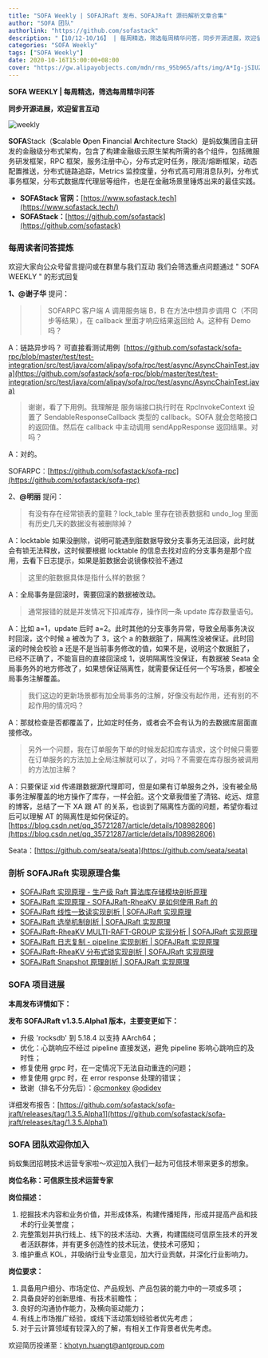 ```yaml
---
title: "SOFA Weekly | SOFAJRaft 发布、SOFAJRaft 源码解析文章合集"
author: "SOFA 团队"
authorlink: "https://github.com/sofastack"
description: "【10/12-10/16】 | 每周精选，筛选每周精华问答，同步开源进展，欢迎留言互动。"
categories: "SOFA Weekly"
tags: ["SOFA Weekly"]
date: 2020-10-16T15:00:00+08:00
cover: "https://gw.alipayobjects.com/mdn/rms_95b965/afts/img/A*Ig-jSIUZWx0AAAAAAAAAAAAAARQnAQ"
---
```


**SOFA WEEKLY | 每周精选，筛选每周精华问答**

**同步开源进展，欢迎留言互动**

![weekly](https://gw.alipayobjects.com/mdn/rms_95b965/afts/img/A*ARgKS6SuU7YAAAAAAAAAAAAAARQnAQ)

**SOFA**Stack（**S**calable **O**pen **F**inancial **A**rchitecture Stack）是蚂蚁集团自主研发的金融级分布式架构，包含了构建金融级云原生架构所需的各个组件，包括微服务研发框架，RPC 框架，服务注册中心，分布式定时任务，限流/熔断框架，动态配置推送，分布式链路追踪，Metrics 监控度量，分布式高可用消息队列，分布式事务框架，分布式数据库代理层等组件，也是在金融场景里锤炼出来的最佳实践。

- **SOFAStack 官网：**[https://www.sofastack.tech](https://www.sofastack.tech/)
- **SOFAStack：**[https://github.com/sofastack](https://github.com/sofastack)

### 每周读者问答提炼

欢迎大家向公众号留言提问或在群里与我们互动
我们会筛选重点问题通过 " SOFA WEEKLY " 的形式回复

**1、@谢子华** 提问：

> > SOFARPC 客户端 A 调用服务端 B，B 在方法中想异步调用 C（不同步等结果），在 callback 里面才响应结果返回给 A。这种有 Demo 吗？

A：链路异步吗？ 可直接看测试用例  [https://github.com/sofastack/sofa-rpc/blob/master/test/test-integration/src/test/java/com/alipay/sofa/rpc/test/async/AsyncChainTest.java](https://github.com/sofastack/sofa-rpc/blob/master/test/test-integration/src/test/java/com/alipay/sofa/rpc/test/async/AsyncChainTest.java)

> 谢谢，看了下用例。我理解是 服务端接口执行时在 RpcInvokeContext 设置了 SendableResponseCallback 类型的 callback。SOFA 就会忽略接口的返回值。然后在 callback 中主动调用 sendAppResponse 返回结果。对吗？

A：对的。

SOFARPC：[https://github.com/sofastack/sofa-rpc](https://github.com/sofastack/sofa-rpc)

2、**@明丽** 提问：

> 有没有存在经常锁表的童鞋？lock_table 里存在锁表数据和 undo_log 里面有历史几天的数据没有被删除掉？

A：locktable 如果没删除，说明可能遇到脏数据导致分支事务无法回滚，此时就会有锁无法释放，这时候要根据 locktable 的信息去找对应的分支事务是那个应用，去看下日志提示，如果是脏数据会说镜像校验不通过

> 这里的脏数据具体是指什么样的数据？

A：全局事务是回滚时，需要回滚的数据被改动。

> 通常报错的就是并发情况下扣减库存，操作同一条 update 库存数量语句。

A：比如 a=1，update 后时 a=2。此时其他的分支事务异常，导致全局事务决议时回滚，这个时候 a 被改为了 3，这个 a 的数据脏了，隔离性没被保证。此时回滚的时候会校验 a 还是不是当前事务修改的值，如果不是，说明这个数据脏了，已经不正确了，不能盲目的直接回滚成 1，说明隔离性没保证，有数据被 Seata 全局事务外的地方修改了，如果想保证隔离性，就需要保证任何一个写场景，都被全局事务注解覆盖。

> 我们这边的更新场景都有加全局事务的注解，好像没有起作用，还有别的不起作用的情况吗？

A：那就检查是否都覆盖了，比如定时任务，或者会不会有认为的去数据库层面直接修改。

> 另外一个问题，我在订单服务下单的时候发起扣库存请求，这个时候只需要在订单服务的方法加上全局注解就可以了，对吗？不需要在库存服务被调用的方法加注解？

A：只要保证 xid 传递跟数据源代理即可，但是如果有订单服务之外，没有被全局事务注解覆盖的地方操作了库存，一样会脏。这个文章我借鉴了清铭、屹远、煊意的博客，总结了一下 XA 跟 AT 的关系，也谈到了隔离性方面的问题，希望你看过后可以理解 AT 的隔离性是如何保证的。
[https://blog.csdn.net/qq_35721287/article/details/108982806](https://blog.csdn.net/qq_35721287/article/details/108982806)

Seata：[https://github.com/seata/seata](https://github.com/seata/seata)

### 剖析 SOFAJRaft 实现原理合集

- [SOFAJRaft 实现原理 - 生产级 Raft 算法库存储模块剖析原理](/blog/sofa-jraft-algorithm-storage-module-deep-dive/)
- [SOFAJRaft 实现原理 - SOFAJRaft-RheaKV 是如何使用 Raft 的](/blog/sofa-jraft-rheakv/)
- [SOFAJRaft 线性一致读实现剖析 | SOFAJRaft 实现原理](/blog/sofa-jraft-linear-consistent-read-implementation/)
- [SOFAJRaft 选举机制剖析 | SOFAJRaft 实现原理](/blog/sofa-jraft-election-mechanism/)
- [SOFAJRaft-RheaKV MULTI-RAFT-GROUP 实现分析 | SOFAJRaft 实现原理](/blog/sofa-jraft-rheakv-multi-raft-group/)
- [SOFAJRaft 日志复制 - pipeline 实现剖析 | SOFAJRaft 实现原理](/blog/sofa-jraft-pipeline-principle/)
- [SOFAJRaft-RheaKV 分布式锁实现剖析 | SOFAJRaft 实现原理](/blog/sofa-jraft-rheakv-distributedlock/)
- [SOFAJRaft Snapshot 原理剖析 | SOFAJRaft 实现原理](/blog/sofa-jraft-snapshot-principle-analysis/)

### SOFA 项目进展

**本周发布详情如下：**

**发布 SOFAJRaft v1.3.5.Alpha1 版本，主要变更如下：**

- 升级 'rocksdb' 到 5.18.4 以支持 AArch64；
- 优化：心跳响应不经过 pipeline 直接发送，避免 pipeline 影响心跳响应的及时性；
- 修复使用 grpc 时，在一定情况下无法自动重连的问题；
- 修复使用 grpc 时，在 error response 处理的错误；
- 致谢（排名不分先后）：[@cmonkey](https://github.com/cmonkey) [@odidev](https://github.com/odidev)

详细发布报告：[https://github.com/sofastack/sofa-jraft/releases/tag/1.3.5.Alpha1](https://github.com/sofastack/sofa-jraft/releases/tag/1.3.5.Alpha1)

### SOFA 团队欢迎你加入

蚂蚁集团招聘技术运营专家啦～欢迎加入我们一起为可信技术带来更多的想象。

**岗位名称：可信原生技术运营专家**

**岗位描述：**

1. 挖掘技术内容和业务价值，并形成体系，构建传播矩阵，形成并提高产品和技术的行业美誉度；
1. 完整策划并执行线上、线下的技术活动、大赛，构建围绕可信原生技术的开发者活跃群体，并有更多创造性的技术玩法，使技术可感知；
1. 维护重点 KOL，并吸纳行业专业意见，加大行业贡献，并深化行业影响力。

**岗位要求：**

1. 具备用户细分、市场定位、产品规划、产品包装的能力中的一项或多项；
1. 具备良好的创新思维、有技术前瞻性；
1. 良好的沟通协作能力，及横向驱动能力；
1. 有线上市场推广经验，或线下活动策划经验者优先考虑；
1. 对于云计算领域有较深入的了解，有相关工作背景者优先考虑。

欢迎简历投递至：[khotyn.huangt@antgroup.com](khotyn.huangt@antgroup.com)
